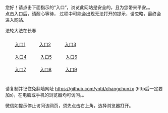 您好！请点击下面指示的“入口”，浏览此网站是安全的，且为您带来平安。。 <br/>
点击入口后，请耐心等待， 过程中可能会出现无法打开的提示，请忽略，最终会进入网站. </br>

法轮大法在长春<br/>
<div style="padding:10px"><a style="margin:20px" target="_blank" href="https://d1zx6voep9vbd4.cloudfront.net/2Qpsp?lissk" id="ccLink1" rel="nofollow">入口1</a> <a target="_blank" style="margin:20px" href="https://d21e9x1a5k0a50.cloudfront.net/2Qpsp?pnxlldkd" id="ccLink2" rel="nofollow">入口2</a> <a style="margin:20px" target="_blank" href="https://d16vd89ouwudzp.cloudfront.net/2Qpsp?adfrhpth" id="ccLink3" rel="nofollow">入口3</a></div>

<div style="padding:10px" ><a style="margin:20px" target="_blank" href="https://d1zx6voep9vbd4.cloudfront.net/2Qpsp?lissk" id="ccLink4" rel="nofollow">入口4</a> <a style="margin:20px" href="https://d21e9x1a5k0a50.cloudfront.net/2Qpsp?pnxlldkd" target="_blank" id="ccLink5" rel="nofollow">入口5</a> <a style="margin:20px" href="https://d16vd89ouwudzp.cloudfront.net/2Qpsp?adfrhpth" target="_blank" id="ccLink6" rel="nofollow">入口6</a></div>

<div style="padding:10px"><a style="margin:20px" target="_blank" href="https://d1zx6voep9vbd4.cloudfront.net/2Qpsp?lissk" id="ccLink7" rel="nofollow">入口7</a> <a style="margin:20px" href="https://d21e9x1a5k0a50.cloudfront.net/2Qpsp?pnxlldkd" target="_blank" id="ccLink8" rel="nofollow">入口8</a> <a style="margin:20px" target="_blank" href="https://d16vd89ouwudzp.cloudfront.net/2Qpsp?adfrhpth" id="ccLink9" rel="nofollow">入口9</a></div>

<br/>



请复制并记住免翻墙网址 https://github.com/yntd/changchunzx (http后一定要加s)，在电脑或手机的浏览器均可访问。。<br/>

微信如提示停止访问该网页，须先点击右上角，选择浏览器打开。
